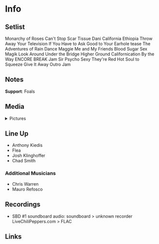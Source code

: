 # Info

## Setlist

Monarchy of Roses
Can't Stop
Scar Tissue
Dani California
Ethiopia
Throw Away Your Television
If You Have to Ask
Good to Your Earhole tease
The Adventures of Rain Dance Maggie
Me and My Friends
Blood Sugar Sex Magik
Look Around
Under the Bridge
Higher Ground
Californication
By the Way
ENCORE BREAK
Jam
Sir Psycho Sexy
They're Red Hot
Soul to Squeeze
Give It Away
Outro Jam

## Notes

**Support**: Foals

## Media 

<details>
  <summary>Pictures</summary>
  <!--<img alt="Setlist" title="Setlist" src="_.jpg" height="200" />
  <img alt="Flyer" title="Flyer" src="_.jpg" height="200" />-->
</details>

## Line Up

* Anthony Kiedis
* Flea
* Josh Klinghoffer
* Chad Smith

### Additional Musicians

* Chris Warren  
* Mauro Refosco

## Recordings

* SBD #1 soundboard audio: soundboard > unknown recorder LiveChiliPeppers.com > FLAC

## Links
